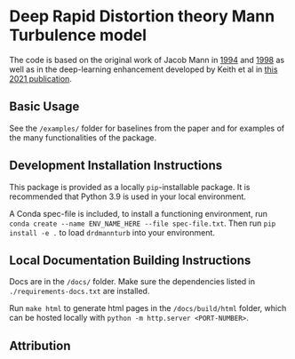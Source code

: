 # Deep Rapid Distortion theory Mann Turbulence model

The code is based on the original work of Jacob Mann in [1994](https://doi.org/10.1017/S0022112094001886) and [1998](https://doi.org/10.1016/S0266-8920(97)00036-2)
as well as in the deep-learning enhancement developed by Keith et al in [this 2021 publication](https://arxiv.org/pdf/2107.11046.pdf). 

## Basic Usage



See the ``/examples/`` folder for baselines from the paper and for examples of the many functionalities of the package.

## Development Installation Instructions 

This package is provided as a locally ``pip``-installable package. It is recommended that Python 3.9 is used in your local environment. 

A Conda spec-file is included, to install a functioning environment, run ``conda create --name ENV_NAME_HERE --file spec-file.txt``. Then run ``pip install -e .`` to load ``drdmannturb`` into your environment. 

## Local Documentation Building Instructions 

Docs are in the ``/docs/`` folder. Make sure the dependencies listed in ``./requirements-docs.txt`` are installed.

Run ``make html`` to generate html pages in the ``/docs/build/html`` folder, which can be hosted locally with ``python -m http.server <PORT-NUMBER>``. 

## Attribution

